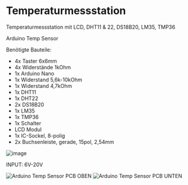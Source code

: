 # Temperaturmessstation
Temperaturmessstation mit LCD, DHT11 &amp; 22, DS18B20, LM35, TMP36

Arduino Temp Sensor

Benötigte Bauteile:
- 4x Taster 6x6mm
- 4x Widerstände 1kOhm
- 1x Arduino Nano
- 1x Widerstand 5,6k-10kOhm
- 1x Widerstand 4,7kOhm
- 1x DHT11
- 1x DHT22
- 2x DS18B20
- 1x LM35
- 1x TMP36
- 1x Schalter
- LCD Modul
- 1x IC-Sockel, 8-polig
- 2x Buchsenleiste, gerade, 15pol, 2,54mm

![image](https://github.com/18-Sunil-18/Temperaturmessstation/assets/70856050/8d4179bb-146a-45c1-97af-b873db9cb2a7)

INPUT: 6V-20V

![Arduino Temp Sensor PCB OBEN](https://github.com/18-Sunil-18/Temperaturmessstation/assets/70856050/fdc6e3f3-e07e-4392-8543-84f62b7d7a83)
![Arduino Temp Sensor PCB UNTEN](https://github.com/18-Sunil-18/Temperaturmessstation/assets/70856050/86ebf3c2-5151-45ad-838a-6f54864f883c)

